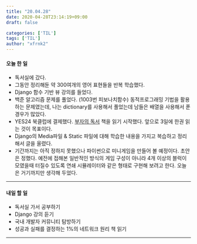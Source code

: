 ```yaml
---
title: "20.04.28"
date: 2020-04-28T23:14:19+09:00
draft: false

categories: ['TIL']
tags: ['TIL']
author: "xfrnk2"
---
```

#### 오늘 한 일  
+ 독서실에 갔다.
+ 그동안 정리해둔 약 300여개의 영어 표현들을 반복 학습했다.
+ Django 함수 기반 뷰 강의를 들었다.  
+ 백준 알고리즘 문제를 풀었다. (1003번 피보나치함수) 동적프로그래밍 기법을 활용하는 문제였는데, 나는 dictionary를 사용해서 풀었는데 남들은 배열을 사용해서 푼 경우가 많았다.
+ YES24 북클럽에 결제했다. [부자의 독서](http://www.yes24.com/Product/Goods/85012110) 책을 읽기 시작했다. 앞으로 3일에 한권 읽는 것이 목표이다.
+ Django의 Media파일 & Static 파일에 대해 학습한 내용을 가지고 복습하고 정리해서 글을 올렸다.
+ 기간까지는 아직 정하지 못했으나 파이썬으로 미니게임을 만들어 볼 예정이다. 초안은 정했다. 예전에 접해본 일반적인 방식의 게임 구성이 아니라 4개 이상의 블럭이 모였을때 터질수 있도록 연쇄 시뮬레이터와 같은 형태로 구현해 보려고 한다. 오늘은 거기까지만 생각해 두었다.
--- 
#### 내일 할 일  
+ 독서실 가서 공부하기
+ Django 강의 듣기
+ 국내 개발자 커뮤니티 탐방하기
+ 성공과 실패를 결정하는 1%의 네트워크 원리 책 읽기
---